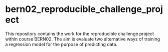# bern02_reproducible_challenge_project
This repository contains the work for the reproducible challenge project within course BERN02. The aim is evaluate two alternative ways of training a regression model for the purpose of predicting data. 
